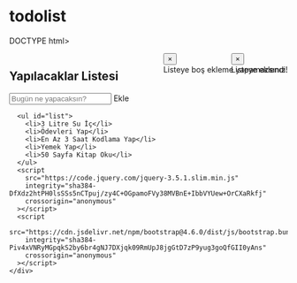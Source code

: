 # todolist
DOCTYPE html>
<html lang="tr">
  <head>
    <meta charset="UTF-8" />
    <meta http-equiv="X-UA-Compatible" content="IE=edge" />
    <meta name="viewport" content="width=device-width, initial-scale=1.0" />
    <link rel="stylesheet" href="/javascripttodolist/css/style.css" />
    <link
      rel="stylesheet"
      href="https://cdn.jsdelivr.net/npm/bootstrap@4.6.0/dist/css/bootstrap.min.css"
      integrity="sha384-B0vP5xmATw1+K9KRQjQERJvTumQW0nPEzvF6L/Z6nronJ3oUOFUFpCjEUQouq2+l"
      crossorigin="anonymous"
    />
    <title>Yapılacaklar Listesi</title>
  </head>
  <body>
    <div class="mr-1" style="position: relative">
      <div style="position: absolute; top: 0; right: 0">
        <div
          id="liveToast"
          class="toast success hide"
          role="alert"
          aria-live="assertive"
          aria-atomic="true"
          data-delay="4000"
        >
          <div>
            <button
              type="button"
              class="close"
              data-dismiss="toast"
              aria-label="Close"
            >
              <span aria-hidden="true">&times;</span>
            </button>
          </div>
          <div class="toast-body">Listeye eklendi.</div>
        </div>
      </div>
    </div>
    <div class="mr-1" style="position: relative">
      <div style="position: absolute; top: 0; right: 0">
        <div
          id="liveToast"
          class="toast error hide"
          role="alert"
          aria-live="assertive"
          aria-atomic="true"
          data-delay="4000"
        >
          <div>
            <button
              type="button"
              class="close"
              data-dismiss="toast"
              aria-label="Close"
            >
              <span aria-hidden="true">&times;</span>
            </button>
          </div>
          <div class="toast-body">Listeye boş ekleme yapamazsınız!</div>
        </div>
      </div>
    </div>
    <div class="container">
      <div class="header">
        <img
          src="https://cdn.sanity.io/images/9kdepi1d/production/65c832d202a503b15d99e628f4313782f3ef50db-300x62.png"
          class="mb-1"
          alt=""
        />
        <h2>Yapılacaklar Listesi</h2>
        <input type="text" id="task" placeholder="Bugün ne yapacaksın?" />
        <span onclick="newElement()" id="liveToastBtn" class="button"
          >Ekle</span
        >
      </div>

      <ul id="list">
        <li>3 Litre Su İç</li>
        <li>Ödevleri Yap</li>
        <li>En Az 3 Saat Kodlama Yap</li>
        <li>Yemek Yap</li>
        <li>50 Sayfa Kitap Oku</li>
      </ul>
      <script
        src="https://code.jquery.com/jquery-3.5.1.slim.min.js"
        integrity="sha384-DfXdz2htPH0lsSSs5nCTpuj/zy4C+OGpamoFVy38MVBnE+IbbVYUew+OrCXaRkfj"
        crossorigin="anonymous"
      ></script>
      <script
        src="https://cdn.jsdelivr.net/npm/bootstrap@4.6.0/dist/js/bootstrap.bundle.min.js"
        integrity="sha384-Piv4xVNRyMGpqkS2by6br4gNJ7DXjqk09RmUpJ8jgGtD7zP9yug3goQfGII0yAns"
        crossorigin="anonymous"
      ></script>
    </div>
  </body>
</html>
